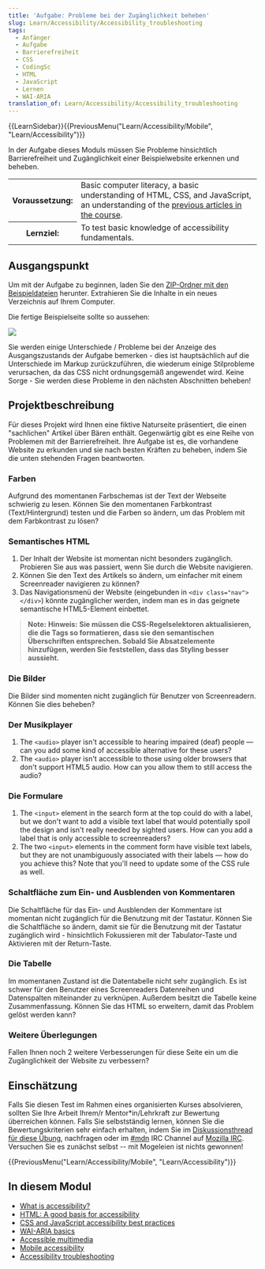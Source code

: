 ```yaml
---
title: 'Aufgabe: Probleme bei der Zugänglichkeit beheben'
slug: Learn/Accessibility/Accessibility_troubleshooting
tags:
  - Anfänger
  - Aufgabe
  - Barrierefreiheit
  - CSS
  - CodingSc
  - HTML
  - JavaScript
  - Lernen
  - WAI-ARIA
translation_of: Learn/Accessibility/Accessibility_troubleshooting
---
```

{{LearnSidebar}}{{PreviousMenu("Learn/Accessibility/Mobile", "Learn/Accessibility")}}

In der Aufgabe dieses Moduls müssen Sie Probleme hinsichtlich Barrierefreiheit und Zugänglichkeit einer Beispielwebsite erkennen und beheben.

<table class="learn-box standard-table">
  <tbody>
    <tr>
      <th scope="row">Voraussetzung:</th>
      <td>
        Basic computer literacy, a basic understanding of HTML, CSS, and
        JavaScript, an understanding of the
        <a href="/en-US/docs/Learn/Accessibility"
          >previous articles in the course</a
        >.
      </td>
    </tr>
    <tr>
      <th scope="row">Lernziel:</th>
      <td>To test basic knowledge of accessibility fundamentals.</td>
    </tr>
  </tbody>
</table>

## Ausgangspunkt

Um mit der Aufgabe zu beginnen, laden Sie den [ZIP-Ordner mit den Beispieldateien](https://github.com/mdn/learning-area/blob/master/accessibility/assessment-start/assessment-files.zip?raw=true) herunter. Extrahieren Sie die Inhalte in ein neues Verzeichnis auf Ihrem Computer.

Die fertige Beispielseite sollte so aussehen:

![](https://mdn.mozillademos.org/files/14555/assessment-site-finished.png)

Sie werden einige Unterschiede / Probleme bei der Anzeige des Ausgangszustands der Aufgabe bemerken - dies ist hauptsächlich auf die Unterschiede im Markup zurückzuführen, die wiederum einige Stilprobleme verursachen, da das CSS nicht ordnungsgemäß angewendet wird. Keine Sorge - Sie werden diese Probleme in den nächsten Abschnitten beheben!

## Projektbeschreibung

Für dieses Projekt wird Ihnen eine fiktive Naturseite präsentiert, die einen "sachlichen" Artikel über Bären enthält. Gegenwärtig gibt es eine Reihe von Problemen mit der Barrierefreiheit. Ihre Aufgabe ist es, die vorhandene Website zu erkunden und sie nach besten Kräften zu beheben, indem Sie die unten stehenden Fragen beantworten.

### Farben

Aufgrund des momentanen Farbschemas ist der Text der Webseite schwierig zu lesen. Können Sie den momentanen Farbkontrast (Text/Hintergrund) testen und die Farben so ändern, um das Problem mit dem Farbkontrast zu lösen?

### Semantisches HTML

1.  Der Inhalt der Website ist momentan nicht besonders zugänglich. Probieren Sie aus was passiert, wenn Sie durch die Website navigieren.
2.  Können Sie den Text des Artikels so ändern, um einfacher mit einem Screenreader navigieren zu können?
3.  Das Navigationsmenü der Website (eingebunden in `<div class="nav"></div>`) könnte zugänglicher werden, indem man es in das geignete semantische HTML5-Element einbettet.

> **Note:** **Hinweis:** **Sie müssen die CSS-Regelselektoren aktualisieren, die die Tags so formatieren, dass sie den semantischen Überschriften entsprechen. Sobald Sie Absatzelemente hinzufügen, werden Sie feststellen, dass das Styling besser aussieht.**

### Die Bilder

Die Bilder sind momenten nicht zugänglich für Benutzer von Screenreadern. Können Sie dies beheben?

### Der Musikplayer

1.  The `<audio>` player isn't accessible to hearing impaired (deaf) people — can you add some kind of accessible alternative for these users?
2.  The `<audio>` player isn't accessible to those using older browsers that don't support HTML5 audio. How can you allow them to still access the audio?

### Die Formulare

1.  The `<input>` element in the search form at the top could do with a label, but we don't want to add a visible text label that would potentially spoil the design and isn't really needed by sighted users. How can you add a label that is only accessible to screenreaders?
2.  The two `<input>` elements in the comment form have visible text labels, but they are not unambiguously associated with their labels — how do you achieve this? Note that you'll need to update some of the CSS rule as well.

### Schaltfläche zum Ein- und Ausblenden von Kommentaren

Die Schaltfläche für das Ein- und Ausblenden der Kommentare ist momentan nicht zugänglich für die Benutzung mit der Tastatur. Können Sie die Schaltfläche so ändern, damit sie für die Benutzung mit der Tastatur zugänglich wird - hinsichtlich Fokussieren mit der Tabulator-Taste und Aktivieren mit der Return-Taste.

### Die Tabelle

Im momentanen Zustand ist die Datentabelle nicht sehr zugänglich. Es ist schwer für den Benutzer eines Screenreaders Datenreihen und Datenspalten miteinander zu verknüpen. Außerdem besitzt die Tabelle keine Zusammenfassung. Können Sie das HTML so erweitern, damit das Problem gelöst werden kann?

### Weitere Überlegungen

Fallen Ihnen noch 2 weitere Verbesserungen für diese Seite ein um die Zugänglichkeit der Website zu verbessern?

## Einschätzung

Falls Sie diesen Test im Rahmen eines organisierten Kurses absolvieren, sollten Sie Ihre Arbeit Ihrem/r Mentor\*in/Lehrkraft zur Bewertung überreichen können. Falls Sie selbstständig lernen, können Sie die Bewertungskriterien sehr einfach erhalten, indem Sie im [Diskussionsthread für diese Übung](https://discourse.mozilla.org/t/accessibility-troubleshooting-assessment/24691), nachfragen oder im [#mdn](irc://irc.mozilla.org/mdn) IRC Channel auf [Mozilla IRC](https://wiki.mozilla.org/IRC). Versuchen Sie es zunächst selbst -- mit Mogeleien ist nichts gewonnen!

{{PreviousMenu("Learn/Accessibility/Mobile", "Learn/Accessibility")}}

## In diesem Modul

- [What is accessibility?](/de/docs/Learn/Accessibility/What_is_accessibility)
- [HTML: A good basis for accessibility](/de/docs/Learn/Accessibility/HTML)
- [CSS and JavaScript accessibility best practices](/de/docs/Learn/Accessibility/CSS_and_JavaScript)
- [WAI-ARIA basics](/de/docs/Learn/Accessibility/WAI-ARIA_basics)
- [Accessible multimedia](/de/docs/Learn/Accessibility/Multimedia)
- [Mobile accessibility](/de/docs/Learn/Accessibility/Mobile)
- [Accessibility troubleshooting](/de/docs/Learn/Accessibility/Accessibility_troubleshooting)
